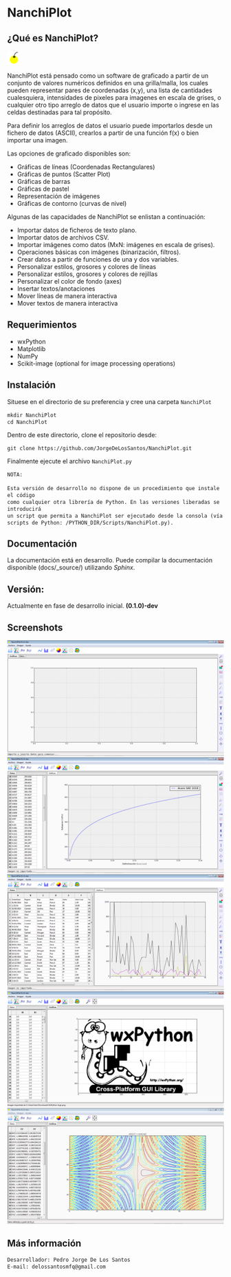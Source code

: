 # NanchiPlot

## ¿Qué es NanchiPlot?

![](nanchi/img/nanchi_logo.png)

NanchiPlot está pensado como un software de graficado a partir de un conjunto de valores numéricos definidos 
en una grilla/malla, los cuales pueden representar pares de coordenadas (x,y), una lista de cantidades 
cualesquiera, intensidades de pixeles para imagenes en escala de grises, o cualquier otro tipo arreglo de datos que 
el usuario importe o ingrese en las celdas destinadas para tal propósito.

Para definir los arreglos de datos el usuario puede importarlos desde un fichero de datos (ASCII), crearlos 
a partir de una función f(x) o bien importar una imagen.

Las opciones de graficado disponibles son:

* Gráficas de líneas (Coordenadas Rectangulares)
* Gráficas de puntos (Scatter Plot)
* Gráficas de barras
* Gráficas de pastel
* Representación de imágenes
* Gráficas de contorno (curvas de nivel)

Algunas de las capacidades de NanchiPlot se enlistan a continuación:

* Importar datos de ficheros de texto plano.
* Importar datos de archivos CSV.
* Importar imágenes como datos (MxN: imágenes en escala de grises).
* Operaciones básicas con imágenes (binarización, filtros).
* Crear datos a partir de funciones de una y dos variables.
* Personalizar estilos, grosores y colores de líneas
* Personalizar estilos, grosores y colores de rejillas
* Personalizar el color de fondo (axes)
* Insertar textos/anotaciones
* Mover líneas de manera interactiva
* Mover textos de manera interactiva


## Requerimientos

* wxPython
* Matplotlib
* NumPy
* Scikit-image (optional for image processing operations)

## Instalación

Situese en el directorio de su preferencia y cree una carpeta `NanchiPlot`

```
mkdir NanchiPlot
cd NanchiPlot
```

Dentro de este directorio, clone el repositorio desde:

```
git clone https://github.com/JorgeDeLosSantos/NanchiPlot.git
```

Finalmente ejecute el archivo `NanchiPlot.py`

```
NOTA: 

Esta versión de desarrollo no dispone de un procedimiento que instale el código 
como cualquier otra librería de Python. En las versiones liberadas se introducirá 
un script que permita a NanchiPlot ser ejecutado desde la consola (vía scripts de Python: /PYTHON_DIR/Scripts/NanchiPlot.py).
```

## Documentación 

La documentación está en desarrollo. Puede compilar la documentación disponible (docs/_source/) utilizando *Sphinx*.


## Versión:
 
Actualmente en fase de desarrollo inicial. **(0.1.0)-dev**

## Screenshots

![](docs/source/_contents/img/screenshots/screen_01.PNG)
![](docs/source/_contents/img/screenshots/screen_02.PNG)
![](docs/source/_contents/img/screenshots/screen_03.PNG)
![](docs/source/_contents/img/screenshots/screen_04.PNG)
![](docs/source/_contents/img/screenshots/screen_05.PNG)

## Más información

```
Desarrollador: Pedro Jorge De Los Santos
E-mail: delossantosmfq@gmail.com
```
